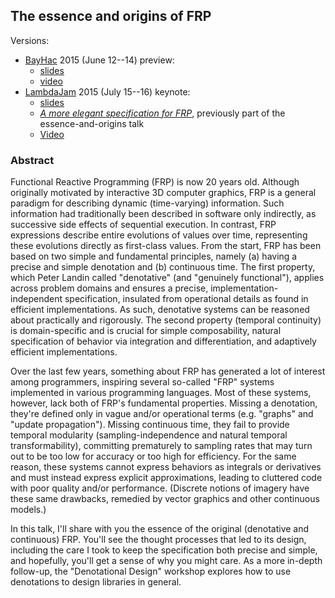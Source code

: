 ## The essence and origins of FRP

Versions:

*   [BayHac](http://bayhac.org/) 2015 (June 12--14) preview:
    *   [slides](http://conal.net/talks/essence-and-origins-of-frp-bayhac-2015.pdf)
    *   [video](http://begriffs.com/posts/2015-07-22-essence-of-frp.html)
*   [LambdaJam](lambdajam.com) 2015 (July 15--16) keynote:
    *   [slides](http://conal.net/talks/essence-and-origins-of-frp-lambdajam-2015.pdf)
    *   [*A more elegant specification for FRP*](https://github.com/conal/talk-2015-more-elegant-frp), previously part of the essence-and-origins talk
    *   [Video](https://www.youtube.com/watch?v=j3Q32brCUAI)

### Abstract

Functional Reactive Programming (FRP) is now 20 years old.
Although originally motivated by interactive 3D computer graphics, FRP is a general paradigm for describing dynamic (time-varying) information.
Such information had traditionally been described in software only indirectly, as successive side effects of sequential execution.
In contrast, FRP expressions describe entire evolutions of values over time, representing these evolutions directly as first-class values.
From the start, FRP has been based on two simple and fundamental principles, namely (a) having a precise and simple denotation and (b) continuous time.
The first property, which Peter Landin called "denotative" (and "genuinely functional"), applies across problem domains and ensures a precise, implementation-independent specification, insulated from operational details as found in efficient implementations.
As such, denotative systems can be reasoned about practically and rigorously.
The second property (temporal continuity) is domain-specific and is crucial for simple composability, natural specification of behavior via integration and differentiation, and adaptively efficient implementations.

Over the last few years, something about FRP has generated a lot of interest among programmers, inspiring several so-called "FRP" systems implemented in various programming languages.
Most of these systems, however, lack both of FRP's fundamental properties.
Missing a denotation, they're defined only in vague and/or operational terms (e.g. "graphs" and "update propagation").
Missing continuous time, they fail to provide temporal modularity (sampling-independence and natural temporal transformability), committing prematurely to sampling rates that may turn out to be too low for accuracy or too high for efficiency.
For the same reason, these systems cannot express behaviors as integrals or derivatives and must instead express explicit approximations, leading to cluttered code with poor quality and/or performance.
(Discrete notions of imagery have these same drawbacks, remedied by vector graphics and other continuous models.)

In this talk, I'll share with you the essence of the original (denotative and continuous) FRP.
You'll see the thought processes that led to its design, including the care I took to keep the specification both precise and simple, and hopefully, you'll get a sense of why you might care.
As a more in-depth follow-up, the "Denotational Design" workshop explores how to use denotations to design libraries in general.
